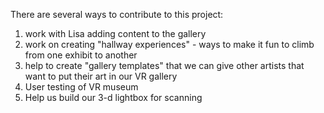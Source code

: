 There are several ways to contribute to this project:

1) work with Lisa adding content to the gallery
2) work on creating "hallway experiences" - ways to make it fun to climb from one exhibit to another
3) help to create "gallery templates" that we can give other artists that want to put their art in our VR gallery
4) User testing of VR museum
5) Help us build our 3-d lightbox for scanning
